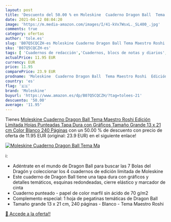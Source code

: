 ```yaml
---
layout: post
title: 'Descuento del 50.00 % en Moleskine  Cuaderno Dragon Ball  Tema Ma'
date: 2021-04-12 08:04:20
image: 'https://m.media-amazon.com/images/I/41-kVx7WsxL._SL400_.jpg'
comments: true
category: ofertas
author: 'tole.es'
slug: 'B07Q5CQCZH-es Moleskine Cuaderno Dragon Ball Tema Maestro Roshi Edición...'
sku: 'B07Q5CQCZH-es'
tags: [ 'Cuadernos de redacción','Cuadernos, blocs de notas y diarios','Oficina y papelería','Productos de papel para oficina','moleskine', ]
actualPrice: 11.95 EUR
currency: EUR
price: 11.95
comparePrice: 23.9 EUR
prodname: 'Moleskine  Cuaderno Dragon Ball  Tema Maestro Roshi  Edición Limitada  Hojas Punteadas  Tapa Dura con Gráficos  Tamaño Grande 13 x 21 cm  Color Blanco  240 Páginas'
country: 'es'
flag: '🇪🇸'
brand: 'Moleskine'
buyurl: 'https://www.amazon.es/dp/B07Q5CQCZH/?tag=tolees-21'
descuento: '50.00'
average: '11.95'
---
```


Tienes [Moleskine  Cuaderno Dragon Ball  Tema Maestro Roshi  Edición Limitada  Hojas Punteadas  Tapa Dura con Gráficos  Tamaño Grande 13 x 21 cm  Color Blanco  240 Páginas](https://www.amazon.es/dp/B07Q5CQCZH/?tag=tolees-21) con un 50.00 % de descuento con precio de oferta de 11.95 EUR (original: 23.9 EUR) en el siguiente enlace!

[![Moleskine  Cuaderno Dragon Ball  Tema Ma](https://m.media-amazon.com/images/I/41-kVx7WsxL._SL400_.jpg)](https://www.amazon.es/dp/B07Q5CQCZH/?tag=tolees-21)

ℹ️:

- Adéntrate en el mundo de Dragon Ball para buscar las 7 Bolas del Dragón y coleccionar los 4 cuadernos de edición limitada de Moleskine
- Este cuaderno de Dragon Ball tiene una tapa dura con gráficos y detalles temáticos, esquinas redondeadas, cierre elástico y marcador de cinta
- Cuaderno punteado - papel de color marfil sin ácido de 70 g/m2
- Complemento especial: 1 hoja de pegatinas temáticas de Dragon Ball
- Tamaño grande 13 x 21 cm, 240 páginas - Blanco - Tema Maestro Roshi

[🛒 Accede a la oferta!!](https://www.amazon.es/dp/B07Q5CQCZH/?tag=tolees-21)
